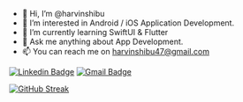 - 👋 Hi, I’m @harvinshibu
- 👀 I’m interested in Android / iOS Application Development.
- 🌱 I’m currently learning SwiftUI & Flutter
- 💞️ Ask me anything about App Development.
- 📫 You can reach me on harvinshibu47@gmail.com

[![Linkedin Badge](https://img.shields.io/badge/-LINKEDIN-blue?style=flat-square&logo=Linkedin&logoColor=white&link=www.linkedin.com/in/harvin-shibu-2b13b11b1/)](www.linkedin.com/in/harvin-shibu-2b13b11b1/)
[![Gmail Badge](https://img.shields.io/badge/GMAIL-c14438?style=flat-square&logo=Gmail&logoColor=white&link=mailto:harvinshibu47@gmail.com)](mailto:harvinshibu47@gmail.com)

[![GitHub Streak](https://streak-stats.demolab.com?user=anushagif)](https://git.io/streak-stats)

<!--- - 😉 Also intersted in @anushagif --->
<!---
harvinshibu/harvinshibu is a ✨ special ✨ repository because its `README.md` (this file) appears on your GitHub profile.
You can click the Preview link to take a look at your changes.
--->
